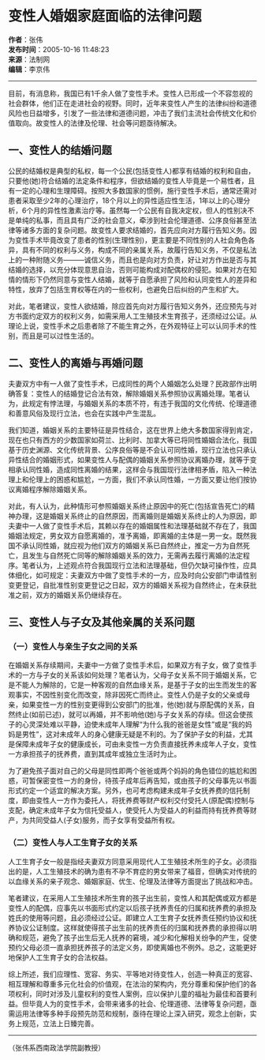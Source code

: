 # 变性人婚姻家庭面临的法律问题

**作者**：张伟  
**发布时间**：2005-10-16 11:48:23  
**来源**：法制网  
**编辑**：李京伟  

---

目前，有消息称，我国已有1千余人做了变性手术。变性人已形成一个不容忽视的社会群体，他们正在走进社会的视野。同时，近年来变性人产生的法律纠纷和道德风险也日益增多，引发了一些法律和道德问题，冲击了我们主流社会传统文化和价值取向。故变性人的法律及伦理、社会等问题亟待解决。

## 一、变性人的结婚问题

公民的结婚权是典型的私权，每一个公民(包括变性人)都享有结婚的权利和自由，只要他(她)符合结婚的法定条件和程序，但欲结婚的变性人毕竟是一个易性者，且有一定的心理和生理障碍。按照大多数国家的惯例，施行变性手术后，通常还需对患者采取至少2年的心理治疗，18个月以上的异性适应性生活，1年以上的心理分析，6个月的异性性激素治疗等。虽然每一个公民有自我决定权，但人的性别决不是单纯的私事，而且具有广泛的社会意义，牵涉到社会伦理道德、公序良俗甚至法律等诸多方面的复杂问题。故变性人要求结婚的，首先应向对方履行告知义务。因为变性手术毕竟改变了患者的性别(生理性别)，更主要是不同性别的人社会角色各异，具有不同的权利与义务，构成不同的亲属关系，故履行告知义务，不仅是私法上的一种附随义务———诚信义务，而且也是向对方负责，好让对方作出是否与其结婚的选择，以充分体现意思自治，否则可能构成对配偶权的侵犯。如果对方在知情的情形下仍然同意与变性人结婚，就等于自愿承担了风险和认同变性人的差异和特性，放弃了包括生育权等在内的一些权利，也避免日后纠纷的产生和扩大。

对此，笔者建议，变性人欲结婚，除应首先向对方履行告知义务外，还应预先与对方书面约定双方的权利义务，如需采用人工生殖技术生育孩子，还须经过公证。从理论上说，变性手术之后患者除了不能生育之外，在外观特征上可以认同手术的性别，而且是可以过性生活的。

## 二、变性人的离婚与再婚问题

夫妻双方中有一人做了变性手术，已成同性的两个人婚姻怎么处理？民政部作出明确答复：变性人的结婚登记合法有效，解除婚姻关系参照协议离婚处理。笔者认为，此规定有悖法理，与婚姻关系的本质不符，有违于我国的文化传统、伦理道德和善意风俗及现行立法，也会在实践中产生混乱。

我们知道，婚姻关系的主要特征是异性结合，这在世界上绝大多数国家得到肯定，现在也只有西方的少数国家如荷兰、比利时、加拿大等已将同性婚姻合法化，我国基于历史渊源、文化传统背景、公序良俗等是不会认可同性婚，现行立法也只承认异性结合的婚姻形式，如果变性人与配偶的婚姻关系参照协议离婚办理，就等于变相承认同性婚，造成同性离婚的结果，这样会与我国现行法律相矛盾，陷入一种法理上和伦理上的困惑和尴尬，一方面，我们不承认同性婚，一方面又要让他们按协议离婚程序解除婚姻关系。

对此，有人认为，此种情形可参照婚姻关系终止原因中的死亡(包括宣告死亡)的精神办理，这是婚姻关系终止的自然原因，而离婚则是婚姻关系终止的人为原因，即夫妻中一人做了变性手术后，其赖以存在的婚姻属性和法理基础就不存在了，我国婚姻法规定，男女双方自愿离婚的，准予离婚，即离婚的主体是一男一女。既然我国不承认同性婚，就应视为他们双方的婚姻关系已自然终止，推定一方为自然死亡，且发生与自然死亡同等的解除婚姻关系的效力，无需再去履行离婚的法定程序。笔者认为，上述观点符合我国现行立法和法理基础，但仍欠缺可操作性，应具体细化，如可规定：夫妻双方中做了变性手术的一方，应及时向公安部门申请性别变更登记，自批准性别变更登记之日起，双方的婚姻关系视为自然终止，在未获批准之前，双方的婚姻关系仍继续存在。

## 三、变性人与子女及其他亲属的关系问题

### （一）变性人与亲生子女之间的关系

在婚姻关系存续期间，夫妻中一方做了变性手术后，如果双方有子女，做了变性手术的一方与子女的关系该如何处理？笔者认为，父母子女关系不同于婚姻关系，它是不能人为解除的，它是一种客观的自然血缘关系，是基于子女的出生而发生的客观事实，不因性别变化而改变，除非因死亡而终止。变性人仍是子女的父亲或母亲，如果变性一方的性别变更得到公安部门的批准，他(她)就与原配偶的关系，自然终止(如前已述)，就可以再婚，并不影响他(她)与子女关系的存续。但这会使孩子的心灵深处难以平静，迫使未成年人理解“为什么我的爸爸是女性”或是“我的妈妈是男性”，这对未成年人的身心健康无疑是不利的。为了保护子女的利益，尤其是保障未成年子女的健康成长，可由未变性一方负责直接抚养未成年人子女，变性一方承担孩子的抚养费，直到其成年或独立生活时为止。

为了避免孩子面对自己的父母是同性即两个爸爸或两个妈妈的角色错位的尴尬和困惑，可暂保密变性一方的身份，待孩子成年后再告知，或由孩子的父母事先以书面形式约定一个适宜的解决方案。另外，也可考虑构建未成年子女抚养费的信托制度，即由变性人一方作为委托人，将抚养费等财产权利交付受托人(原配偶)控制与支配，确定未成年子女为信托受益人，使受托人为受益人的利益而持有抚养费等财产，为共同受益人(子女)服务，而子女享有受益所有权。

### （二）变性人与人工生育子女的关系

人工生育子女一般是指经夫妻双方同意采用现代人工生殖技术所生的子女。必须指出的是，人工生殖技术的确为患有不孕不育症的男女带来了福音，但确实对传统的以血缘关系的亲子观念、婚姻家庭、优生、伦理及法律等方面提出了挑战和冲击。

笔者建议，在采用人工生殖技术所生育的孩子出生前，变性人和其配偶或双方都是变性人的配偶，应事先以书面形式约定以后孩子抚养责任的归属和抚养费的承担及姓氏的使用等问题，且必须经过公证。即建立人工生育子女抚养责任预约协议和抚养协议公证制度。这样就使得孩子出生前的抚养责任的归属和抚养费的承担得以明确和规范，避免了孩子出生后无人抚养的窘境，减少和化解相关纷争的产生，促使预约父母必须一直承担抚养孩子的法定义务，即使离婚也不例外。总之，这能更好地保护人工生育子女的合法权益。

综上所述，我们应理性、宽容、务实、平等地对待变性人，创造一种真正的宽容、相互理解和尊重多元化社会的价值观，在法治的架构内，充分尊重和保护他们的各项权利，同时对涉及儿童权利的变性人案例，应以保护儿童的福祉为最佳和首要利益。但毕竟人为的变性手术，会带来诸多的社会、伦理道德、法律等复杂问题，亟需运用法律等多种手段预先防范和规制，亟待在理论上深入研究，观念上创新，实务上规范，立法上日臻完善。

---

（张伟系西南政法学院副教授）